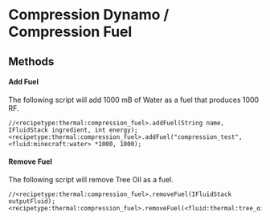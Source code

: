 # Compression Dynamo / Compression Fuel

## Methods

#### Add Fuel

The following script will add 1000 mB of Water as a fuel that produces 1000 RF.

```zenscript
//<recipetype:thermal:compression_fuel>.addFuel(String name, IFluidStack ingredient, int energy);
<recipetype:thermal:compression_fuel>.addFuel("compression_test", <fluid:minecraft:water> *1000, 1000);
```

#### Remove Fuel

The following script will remove Tree Oil as a fuel.

```zenscript
//<recipetype:thermal:compression_fuel>.removeFuel(IFluidStack outputFluid);
<recipetype:thermal:compression_fuel>.removeFuel(<fluid:thermal:tree_oil>);
```
